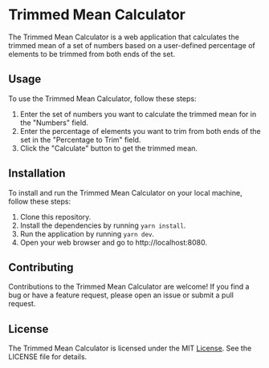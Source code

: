 # Trimmed Mean Calculator

The Trimmed Mean Calculator is a web application that calculates the trimmed mean of a set of numbers based on a user-defined percentage of elements to be trimmed from both ends of the set.

## Usage

To use the Trimmed Mean Calculator, follow these steps:

1. Enter the set of numbers you want to calculate the trimmed mean for in the "Numbers" field.
2. Enter the percentage of elements you want to trim from both ends of the set in the "Percentage to Trim" field.
3. Click the "Calculate" button to get the trimmed mean.

## Installation

To install and run the Trimmed Mean Calculator on your local machine, follow these steps:

1. Clone this repository.
2. Install the dependencies by running `yarn install`.
3. Run the application by running `yarn dev`.
4. Open your web browser and go to http://localhost:8080.

## Contributing

Contributions to the Trimmed Mean Calculator are welcome! If you find a bug or have a feature request, please open an issue or submit a pull request.

## License

The Trimmed Mean Calculator is licensed under the MIT [License](./LICENSE). See the LICENSE file for details.
